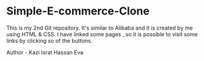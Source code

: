 # Simple-E-commerce-Clone
This is my 2nd Git repository. It's similar to Alibaba and it is created by me using HTML &amp; CSS. I have linked some pages , so it is possible to visit some links by clicking so of the buttons.<br>

Author - Kazi Israt Hassan Eva

